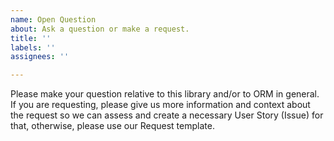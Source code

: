 ```yaml
---
name: Open Question
about: Ask a question or make a request.
title: ''
labels: ''
assignees: ''

---
```


Please make your question relative to this library and/or to ORM in general. If you are requesting, please give us more information and context about the request so we can assess and create a necessary User Story (Issue) for that, otherwise, please use our Request template.
